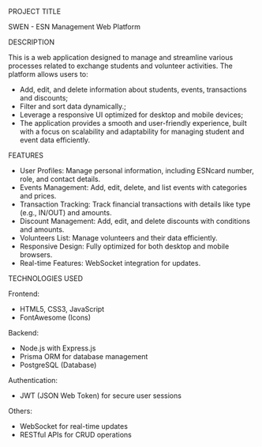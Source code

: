 PROJECT TITLE

SWEN - ESN Management Web Platform 

DESCRIPTION

This is a web application designed to manage and streamline various processes related to exchange students and volunteer activities. The platform allows users to:
- Add, edit, and delete information about students, events, transactions and discounts;
- Filter and sort data dynamically.;
- Leverage a responsive UI optimized for desktop and mobile devices;
- The application provides a smooth and user-friendly experience, built with a focus on scalability and adaptability for managing student and event data efficiently.

FEATURES

- User Profiles: Manage personal information, including ESNcard number, role, and contact details.
- Events Management: Add, edit, delete, and list events with categories and prices.
- Transaction Tracking: Track financial transactions with details like type (e.g., IN/OUT) and amounts.
- Discount Management: Add, edit, and delete discounts with conditions and amounts.
- Volunteers List: Manage volunteers and their data efficiently.
- Responsive Design: Fully optimized for both desktop and mobile browsers.
- Real-time Features: WebSocket integration for updates.

TECHNOLOGIES USED

Frontend:
- HTML5, CSS3, JavaScript
- FontAwesome (Icons)

Backend:
- Node.js with Express.js
- Prisma ORM for database management
- PostgreSQL (Database)

Authentication:
- JWT (JSON Web Token) for secure user sessions

Others:
- WebSocket for real-time updates
- RESTful APIs for CRUD operations